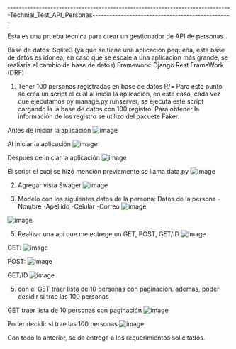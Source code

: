 -------------------------------------------------------------------------------Technial_Test_API_Personas-------------------------------------------------

Esta es una prueba tecnica para crear un gestionador de API de personas.

Base de datos: Sqlite3 (ya que se tiene una aplicación pequeña, esta base de datos es idonea, en caso que se escale a una aplicación más grande, se realiaría el cambio de base de datos)
Framework: Django Rest FrameWork (DRF)

1) Tener 100 personas registradas en base de datos
R/= Para este punto se crea un script el cual al inicia la aplicación, en este caso, cada vez que ejecutamos py manage.py runserver, se ejecuta este script cargando la la base de datos con 100 registro. Para obtener la información de los registro se utilizo del pacuete Faker.

 Antes de iniciar la aplicación
 ![image](https://github.com/socratess/Technial_Test_API_Personas/assets/25992143/af370a68-5d9b-4567-b095-2a317b3aa582)

 Al iniciar la aplicación
![image](https://github.com/socratess/Technial_Test_API_Personas/assets/25992143/a357409e-1c3a-4f8f-b6d7-72032796ddc9)

Despues de iniciar la aplicación
![image](https://github.com/socratess/Technial_Test_API_Personas/assets/25992143/4317bcd4-624c-4732-b4ec-cdb396e2fae4)

El script el cual se hizó mención previamente se llama data.py
![image](https://github.com/socratess/Technial_Test_API_Personas/assets/25992143/1300ab47-f1b0-43da-8e64-d6d1d4fda743)

 2) Agregar vista Swager
    ![image](https://github.com/socratess/Technial_Test_API_Personas/assets/25992143/ad3d504b-6948-4929-8131-aa9591348605)

3) Modelo con los siguientes datos de la persona:
   Datos de la persona
-Nombre
-Apellido
-Celular
-Correo
  ![image](https://github.com/socratess/Technial_Test_API_Personas/assets/25992143/8da9f3e2-14f7-4e9c-8d31-1d6196c30f1f)

![image](https://github.com/socratess/Technial_Test_API_Personas/assets/25992143/7fb3b82c-4504-4e7d-8229-da6b2637d9f9)


5) Realizar una api que me entrege un GET, POST, GET/ID
   ![image](https://github.com/socratess/Technial_Test_API_Personas/assets/25992143/5f29f91a-a9da-43a7-8ac6-edcafe85fc40)

GET:
![image](https://github.com/socratess/Technial_Test_API_Personas/assets/25992143/e1f13c31-7798-4a7b-9e59-d7164d077a4b)

POST:
![image](https://github.com/socratess/Technial_Test_API_Personas/assets/25992143/7f82402f-712d-446e-b368-dc97ccad8e36)

GET/ID
![image](https://github.com/socratess/Technial_Test_API_Personas/assets/25992143/026c2499-1021-4224-a37d-442d7f26d566)

5) con el GET traer lista de 10 personas con paginación. ademas, poder decidir si trae las 100 personas
   
GET traer lista de 10 personas con paginación
![image](https://github.com/socratess/Technial_Test_API_Personas/assets/25992143/f54726da-b005-494d-a1e1-4e4c28b6c7e1)

Poder decidir si trae las 100 personas
![image](https://github.com/socratess/Technial_Test_API_Personas/assets/25992143/9e296bf1-644d-4075-ac1d-318037c1021c)

Con todo lo anterior, se da entrega a los requerimientos solicitados. 
